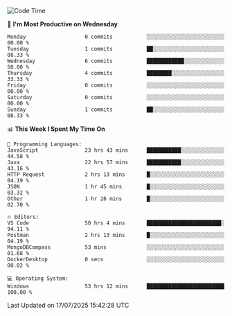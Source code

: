 <!--START_SECTION:waka-->
![Code Time](http://img.shields.io/badge/Code%20Time-5%2C348%20hrs%2023%20mins-blue)

📅 **I'm Most Productive on Wednesday** 

```text
Monday                   0 commits           ░░░░░░░░░░░░░░░░░░░░░░░░░   00.00 % 
Tuesday                  1 commits           ██░░░░░░░░░░░░░░░░░░░░░░░   08.33 % 
Wednesday                6 commits           ████████████░░░░░░░░░░░░░   50.00 % 
Thursday                 4 commits           ████████░░░░░░░░░░░░░░░░░   33.33 % 
Friday                   0 commits           ░░░░░░░░░░░░░░░░░░░░░░░░░   00.00 % 
Saturday                 0 commits           ░░░░░░░░░░░░░░░░░░░░░░░░░   00.00 % 
Sunday                   1 commits           ██░░░░░░░░░░░░░░░░░░░░░░░   08.33 % 
```


📊 **This Week I Spent My Time On** 

```text
💬 Programming Languages: 
JavaScript               23 hrs 43 mins      ███████████░░░░░░░░░░░░░░   44.58 % 
Java                     22 hrs 57 mins      ███████████░░░░░░░░░░░░░░   43.16 % 
HTTP Request             2 hrs 13 mins       █░░░░░░░░░░░░░░░░░░░░░░░░   04.19 % 
JSON                     1 hr 45 mins        █░░░░░░░░░░░░░░░░░░░░░░░░   03.32 % 
Other                    1 hr 26 mins        █░░░░░░░░░░░░░░░░░░░░░░░░   02.70 % 

🔥 Editors: 
VS Code                  50 hrs 4 mins       ████████████████████████░   94.11 % 
Postman                  2 hrs 13 mins       █░░░░░░░░░░░░░░░░░░░░░░░░   04.19 % 
MongoDBCompass           53 mins             ░░░░░░░░░░░░░░░░░░░░░░░░░   01.68 % 
DockerDesktop            0 secs              ░░░░░░░░░░░░░░░░░░░░░░░░░   00.02 % 

💻 Operating System: 
Windows                  53 hrs 12 mins      █████████████████████████   100.00 % 
```


 Last Updated on 17/07/2025 15:42:28 UTC
<!--END_SECTION:waka-->
